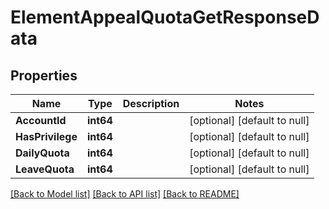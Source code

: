 # ElementAppealQuotaGetResponseData

## Properties
Name | Type | Description | Notes
------------ | ------------- | ------------- | -------------
**AccountId** | **int64** |  | [optional] [default to null]
**HasPrivilege** | **int64** |  | [optional] [default to null]
**DailyQuota** | **int64** |  | [optional] [default to null]
**LeaveQuota** | **int64** |  | [optional] [default to null]

[[Back to Model list]](../README.md#documentation-for-models) [[Back to API list]](../README.md#documentation-for-api-endpoints) [[Back to README]](../README.md)


